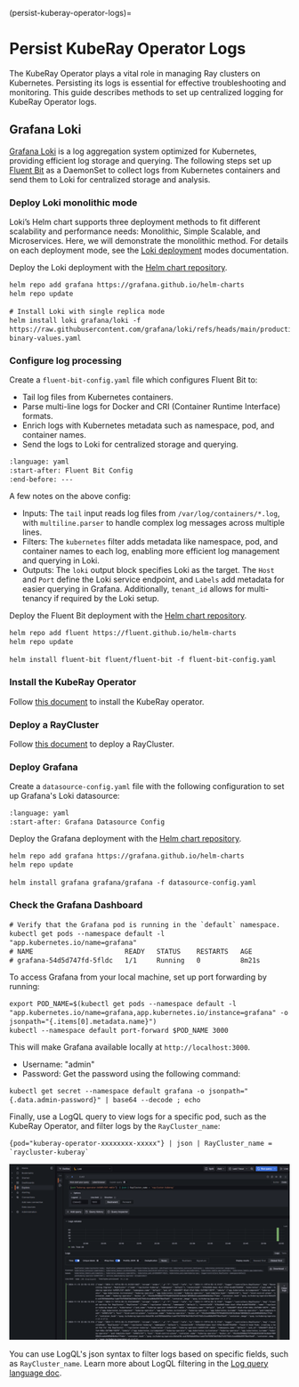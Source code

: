 (persist-kuberay-operator-logs)=

# Persist KubeRay Operator Logs

The KubeRay Operator plays a vital role in managing Ray clusters on Kubernetes. Persisting its logs is essential for effective troubleshooting and monitoring. This guide describes methods to set up centralized logging for KubeRay Operator logs.

## Grafana Loki

[Grafana Loki][GrafanaLoki] is a log aggregation system optimized for Kubernetes, providing efficient log storage and querying. The following steps set up [Fluent Bit][FluentBit] as a DaemonSet to collect logs from Kubernetes containers and send them to Loki for centralized storage and analysis.

### Deploy Loki monolithic mode

Loki’s Helm chart supports three deployment methods to fit different scalability and performance needs: Monolithic, Simple Scalable, and Microservices. Here, we will demonstrate the monolithic method. For details on each deployment mode, see the [Loki deployment](https://grafana.com/docs/loki/latest/get-started/deployment-modes/) modes documentation.

Deploy the Loki deployment with the [Helm chart repository](https://github.com/grafana/loki/tree/main/production/helm/loki).

```shell
helm repo add grafana https://grafana.github.io/helm-charts
helm repo update

# Install Loki with single replica mode
helm install loki grafana/loki -f https://raw.githubusercontent.com/grafana/loki/refs/heads/main/production/helm/loki/single-binary-values.yaml
```

### Configure log processing

Create a `fluent-bit-config.yaml` file which configures Fluent Bit to:

* Tail log files from Kubernetes containers.
* Parse multi-line logs for Docker and CRI (Container Runtime Interface) formats.
* Enrich logs with Kubernetes metadata such as namespace, pod, and container names.
* Send the logs to Loki for centralized storage and querying.
```{literalinclude} ../configs/loki.log.yaml
:language: yaml
:start-after: Fluent Bit Config
:end-before: ---
```

A few notes on the above config:

* Inputs: The `tail` input reads log files from `/var/log/containers/*.log`, with `multiline.parser` to handle complex log messages across multiple lines.
* Filters: The `kubernetes` filter adds metadata like namespace, pod, and container names to each log, enabling more efficient log management and querying in Loki.
* Outputs: The `loki` output block specifies Loki as the target. The `Host` and `Port` define the Loki service endpoint, and `Labels` add metadata for easier querying in Grafana. Additionally, `tenant_id` allows for multi-tenancy if required by the Loki setup.

Deploy the Fluent Bit deployment with the [Helm chart repository](https://github.com/fluent/helm-charts/tree/main/charts/fluent-bit).

```shell
helm repo add fluent https://fluent.github.io/helm-charts
helm repo update

helm install fluent-bit fluent/fluent-bit -f fluent-bit-config.yaml
```

### Install the KubeRay Operator

Follow [this document](kuberay-operator-deploy) to install the KubeRay operator.


### Deploy a RayCluster

Follow [this document](raycluster-deploy) to deploy a RayCluster.


### Deploy Grafana

Create a `datasource-config.yaml` file with the following configuration to set up Grafana's Loki datasource:
```{literalinclude} ../configs/loki.log.yaml
:language: yaml
:start-after: Grafana Datasource Config
```

Deploy the Grafana deployment with the [Helm chart repository](https://github.com/grafana/helm-charts/tree/main/charts/grafana).

```shell
helm repo add grafana https://grafana.github.io/helm-charts
helm repo update

helm install grafana grafana/grafana -f datasource-config.yaml
```

### Check the Grafana Dashboard

```shell
# Verify that the Grafana pod is running in the `default` namespace.
kubectl get pods --namespace default -l "app.kubernetes.io/name=grafana"
# NAME                       READY   STATUS    RESTARTS   AGE
# grafana-54d5d747fd-5fldc   1/1     Running   0          8m21s
```

To access Grafana from your local machine, set up port forwarding by running:
```shell
export POD_NAME=$(kubectl get pods --namespace default -l "app.kubernetes.io/name=grafana,app.kubernetes.io/instance=grafana" -o jsonpath="{.items[0].metadata.name}")
kubectl --namespace default port-forward $POD_NAME 3000
```

This will make Grafana available locally at `http://localhost:3000`.

* Username: "admin"
* Password: Get the password using the following command:

```shell
kubectl get secret --namespace default grafana -o jsonpath="{.data.admin-password}" | base64 --decode ; echo
```

Finally, use a LogQL query to view logs for a specific pod, such as the KubeRay Operator, and filter logs by the `RayCluster_name`:

```
{pod="kuberay-operator-xxxxxxxx-xxxxx"} | json | RayCluster_name = `raycluster-kuberay`
```

![Loki Logs](images/loki-logs.png)

You can use LogQL's json syntax to filter logs based on specific fields, such as `RayCluster_name`. Learn more about LogQL filtering in the [Log query language doc](https://grafana.com/docs/loki/latest/query/).

[GrafanaLoki]: https://grafana.com/oss/loki/
[FluentBit]: https://docs.fluentbit.io/manual
